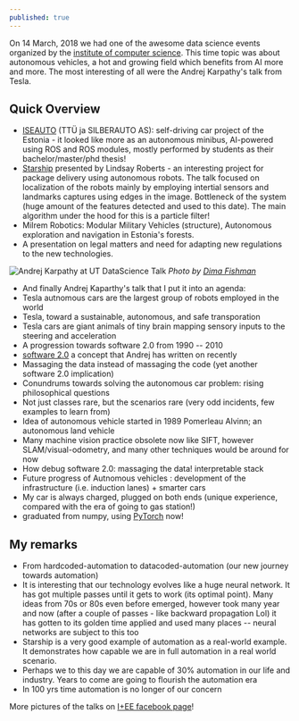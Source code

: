 ```yaml
---
published: true
---
```

On 14 March, 2018 we had one of the awesome data science events organized by the [institute of computer science](https://www.ut.ee/en/events/data-science-seminar-autonomous-vehicles). This time topic was about autonomous vehicles, a hot and growing field which benefits from AI  more and more. The most interesting of all were the Andrej Karpathy's talk from Tesla.

## Quick Overview
- [ISEAUTO](http://iseauto.ttu.ee/en/mainpage/) (TTÜ ja SILBERAUTO AS): self-driving car project of the Estonia - it looked like more as an autonomous minibus, AI-powered using ROS and ROS modules, mostly performed by students as their bachelor/master/phd thesis! 
- [Starship](http://tarship.xyz) presented by Lindsay Roberts - an interesting project for package delivery using autonomous robots. The talk focused on localization of the robots mainly by employing intertial sensors and landmarks captures using edges in the image. Bottleneck of the system (huge amount of the features detected and used to this date). The main algorithm under the hood for this is a particle filter!
- Milrem Robotics: Modular Military Vehicles (structure), Autonomous exploration and navigation in Estonia's forests.
- A presentation on legal matters and need for adapting new regulations to the new technologies.


![Andrej Karpathy at UT DataScience Talk](https://scontent-arn2-1.xx.fbcdn.net/v/t1.0-9/29216989_1690237631037151_5757942538696159897_n.jpg?oh=56fc53709cf544f208628ba3faf186c0&oe=5B3B0D9F)
_Photo by [Dima Fishman](https://www.facebook.com/dima.fishman.3)_

- And finally Andrej Kaparthy's talk that I put it into an agenda:
 - Tesla autnomous cars are the largest group of robots employed in the world
 - Tesla, toward a sustainable, autonomous, and safe transporation
 - Tesla cars are giant animals of tiny brain mapping sensory inputs to the steering and acceleration
 - A progression towards software 2.0 from 1990 -- 2010
 - [software 2.0](https://medium.com/@karpathy/software-2-0-a64152b37c35) a concept that Andrej has  written on recently
 - Massaging the data instead of massaging the code (yet another software 2.0 implication)
 - Conundrums towards solving the autonomous car problem: rising philosophical questions 
 - Not just classes rare, but the scenarios rare (very odd incidents, few examples to learn from)
 - Idea of autonomous vehicle started in 1989 Pomerleau Alvinn; an autonomous land vehicle
 - Many machine vision practice obsolete now like SIFT, however SLAM/visual-odometry, and many other techniques would be around for now
 - How debug software 2.0: massaging the data! interpretable stack
 - Future progress of Autnomous vehicles : development of the infrastructure (i.e. induction lanes) + smarter cars
 - My car is always charged, plugged on both ends (unique experience, compared with the era of going to gas station!)
 - graduated from numpy, using [PyTorch](http://pytorch.org) now!


## My remarks
- From hardcoded-automation to datacoded-automation (our new journey towards automation)
- It is interesting that our technology evolves like a huge neural network. It has got multiple passes until it gets to work (its optimal point). Many ideas from 70s or 80s even before emerged, however took many year and now (after a couple of passes - like backward propagation Lol) it has gotten to its golden time applied and used many places -- neural networks are subject to this too
- Starship is a very good example of automation as a real-world example. It demonstrates how capable we are in full automation in a real world scenario. 
- Perhaps we to this day we are capable of 30% automation in our life and industry. Years to come are going to flourish the automation era
- In 100 yrs time automation is no longer of our concern

More pictures of the talks on [I+EE facebook page](https://www.facebook.com/pg/ITEE.CoE/photos/?tab=album&album_id=1744784275560578)!
